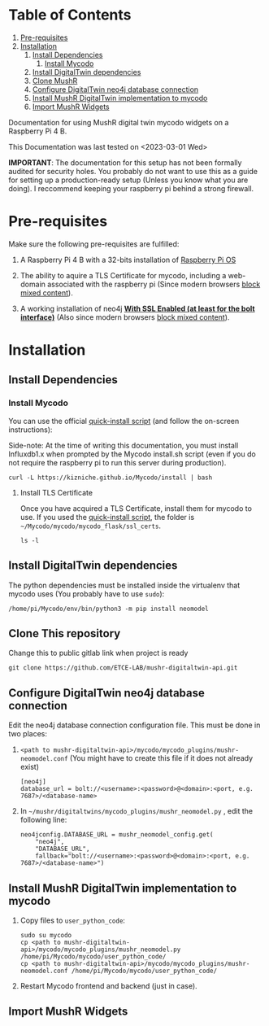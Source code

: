 
# Table of Contents

1.  [Pre-requisites](#org0703cf8)
2.  [Installation](#orgdfcc0ee)
    1.  [Install Dependencies](#org2fcbc9a)
        1.  [Install Mycodo](#org132c00a)
    2.  [Install DigitalTwin dependencies](#org0c73bd3)
    3.  [Clone MushR](#orgce8fc8c)
    4.  [Configure DigitalTwin neo4j database connection](#org602d656)
    5.  [Install MushR DigitalTwin implementation to mycodo](#orge433a3b)
    6.  [Import MushR Widgets](#org9ec8ef4)

Documentation for using MushR digital twin mycodo widgets on a
Raspberry Pi 4 B.

This Documentation was last tested on <span class="timestamp-wrapper"><span class="timestamp">&lt;2023-03-01 Wed&gt;</span></span>

**IMPORTANT**: The documentation for this setup has not been formally
audited for security holes. You probably do not want to use this as a
guide for setting up a production-ready setup (Unless you know what
you are doing). I reccommend keeping your raspberry pi behind a strong
firewall.


<a id="org0703cf8"></a>

# Pre-requisites

Make sure the following pre-requisites are fulfilled:

1.  A Raspberry Pi 4 B with a 32-bits installation of [Raspberry Pi OS](https://www.raspberrypi.com/software/)

2.  The ability to aquire a TLS Certificate for mycodo, including a
    web-domain associated with the raspberry pi (Since modern browsers
    [block mixed content](https://support.mozilla.org/en-US/kb/mixed-content-blocking-firefox)).

3.  A working installation of neo4j **[With SSL Enabled (at least for the
    bolt interface)](https://neo4j.com/docs/operations-manual/4.4/security/ssl-framework/)** (Also since modern browsers [block mixed content](https://support.mozilla.org/en-US/kb/mixed-content-blocking-firefox)).


<a id="orgdfcc0ee"></a>

# Installation


<a id="org2fcbc9a"></a>

## Install Dependencies


<a id="org132c00a"></a>

### Install Mycodo

You can use the official [quick-install script](https://github.com/kizniche/Mycodo#install-command) (and follow the
on-screen instructions):

Side-note: At the time of writing this documentation, you must install
Influxdb1.x when prompted by the Mycodo install.sh script (even if you
do not require the raspberry pi to run this server during production).

    curl -L https://kizniche.github.io/Mycodo/install | bash

1.  Install TLS Certificate

    Once you have acquired a TLS Certificate, install them for mycodo to
    use. If you used the [quick-install script](https://github.com/kizniche/Mycodo#install-command), the folder is
    `~/Mycodo/mycodo/mycodo_flask/ssl_certs`.
    
        ls -l


<a id="org0c73bd3"></a>

## Install DigitalTwin dependencies

The python dependencies must be installed inside the virtualenv that
mycodo uses (You probably have to use `sudo`):

    /home/pi/Mycodo/env/bin/python3 -m pip install neomodel


<a id="orgce8fc8c"></a>

## Clone This repository

Change this to public gitlab link when project is ready

    git clone https://github.com/ETCE-LAB/mushr-digitaltwin-api.git


<a id="org602d656"></a>

## Configure DigitalTwin neo4j database connection

Edit the neo4j database connection configuration file. This must be
done in two places:

1.  `<path to mushr-digitaltwin-api>/mycodo/mycodo_plugins/mushr-neomodel.conf` (You
    might have to create this file if it does not already exist)
    
        [neo4j]
        database_url = bolt://<username>:<password>@<domain>:<port, e.g. 7687>/<database-name>
2.  In `~/mushr/digitaltwins/mycodo_plugins/mushr_neomodel.py` , edit the following line:
    
        neo4jconfig.DATABASE_URL = mushr_neomodel_config.get(
            "neo4j",
            "DATABASE_URL",
            fallback="bolt://<username>:<password>@<domain>:<port, e.g. 7687>/<database-name>")


<a id="orge433a3b"></a>

## Install MushR DigitalTwin implementation to mycodo

1.  Copy files to `user_python_code`:
    
        sudo su mycodo
        cp <path to mushr-digitaltwin-api>/mycodo/mycodo_plugins/mushr_neomodel.py /home/pi/Mycodo/mycodo/user_python_code/
        cp <path to mushr-digitaltwin-api>/mycodo/mycodo_plugins/mushr-neomodel.conf /home/pi/Mycodo/mycodo/user_python_code/

2.  Restart Mycodo frontend and backend (just in case).


<a id="org9ec8ef4"></a>

## Import MushR Widgets

